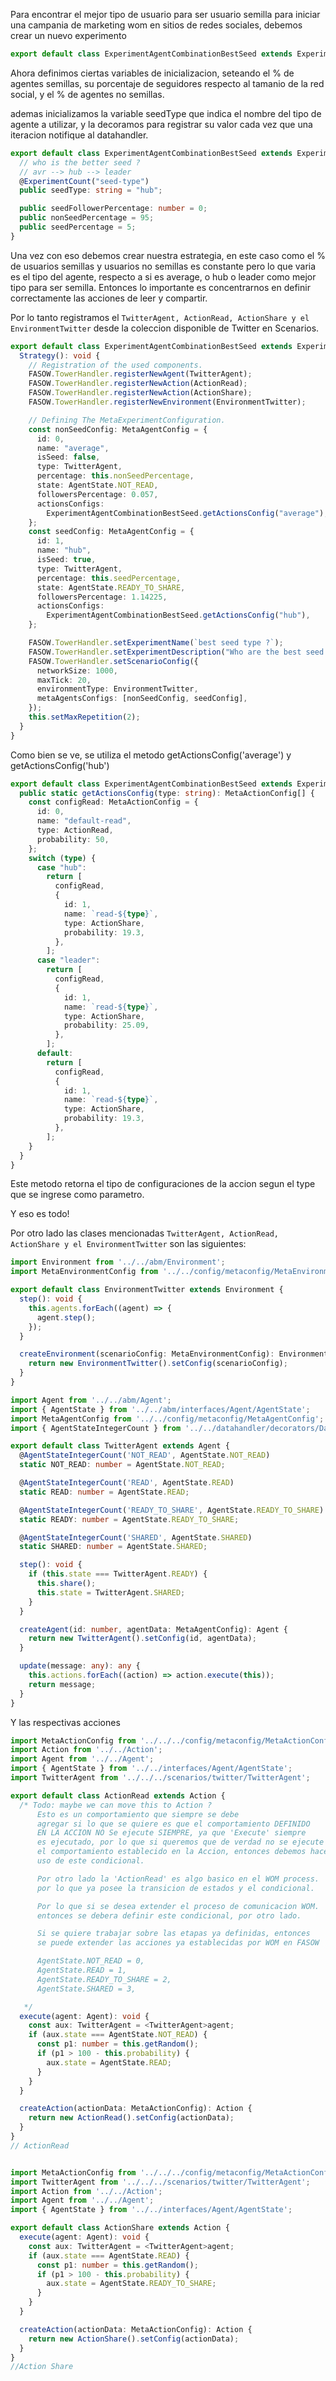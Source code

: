 Para encontrar el mejor tipo de usuario para ser usuario semilla para iniciar una campania
de marketing wom en sitios de redes sociales, debemos crear un nuevo experimento

```typescript
export default class ExperimentAgentCombinationBestSeed extends Experiment {}
```

Ahora definimos ciertas variables de inicializacion, seteando el % de agentes semillas,
su porcentaje de seguidores respecto al tamanio de la red social, y el % de agentes no semillas.

ademas inicializamos la variable seedType que indica el nombre del tipo de agente a utilizar,
y la decoramos para registrar su valor cada vez que una iteracion notifique al datahandler.

```typescript
export default class ExperimentAgentCombinationBestSeed extends Experiment {
  // who is the better seed ?
  // avr --> hub --> leader
  @ExperimentCount("seed-type")
  public seedType: string = "hub";

  public seedFollowerPercentage: number = 0;
  public nonSeedPercentage = 95;
  public seedPercentage = 5;
}
```

Una vez con eso debemos crear nuestra estrategia, en este caso como el % de usuarios semillas y usuarios no semillas
es constante pero lo que varia es el tipo del agente, respecto a si es average, o hub o leader como mejor tipo
para ser semilla. Entonces lo importante es concentrarnos en definir correctamente las acciones de leer y compartir.

Por lo tanto registramos el `TwitterAgent, ActionRead, ActionShare y el EnvironmentTwitter` desde la coleccion disponible de Twitter
en Scenarios.

```typescript
export default class ExperimentAgentCombinationBestSeed extends Experiment {
  Strategy(): void {
    // Registration of the used components.
    FASOW.TowerHandler.registerNewAgent(TwitterAgent);
    FASOW.TowerHandler.registerNewAction(ActionRead);
    FASOW.TowerHandler.registerNewAction(ActionShare);
    FASOW.TowerHandler.registerNewEnvironment(EnvironmentTwitter);

    // Defining The MetaExperimentConfiguration.
    const nonSeedConfig: MetaAgentConfig = {
      id: 0,
      name: "average",
      isSeed: false,
      type: TwitterAgent,
      percentage: this.nonSeedPercentage,
      state: AgentState.NOT_READ,
      followersPercentage: 0.057,
      actionsConfigs:
        ExperimentAgentCombinationBestSeed.getActionsConfig("average"),
    };
    const seedConfig: MetaAgentConfig = {
      id: 1,
      name: "hub",
      isSeed: true,
      type: TwitterAgent,
      percentage: this.seedPercentage,
      state: AgentState.READY_TO_SHARE,
      followersPercentage: 1.14225,
      actionsConfigs:
        ExperimentAgentCombinationBestSeed.getActionsConfig("hub"),
    };

    FASOW.TowerHandler.setExperimentName(`best seed type ?`);
    FASOW.TowerHandler.setExperimentDescription("Who are the best seed type ?");
    FASOW.TowerHandler.setScenarioConfig({
      networkSize: 1000,
      maxTick: 20,
      environmentType: EnvironmentTwitter,
      metaAgentsConfigs: [nonSeedConfig, seedConfig],
    });
    this.setMaxRepetition(2);
  }
}
```

Como bien se ve, se utiliza el metodo getActionsConfig('average') y getActionsConfig('hub')

```typescript
export default class ExperimentAgentCombinationBestSeed extends Experiment {
  public static getActionsConfig(type: string): MetaActionConfig[] {
    const configRead: MetaActionConfig = {
      id: 0,
      name: "default-read",
      type: ActionRead,
      probability: 50,
    };
    switch (type) {
      case "hub":
        return [
          configRead,
          {
            id: 1,
            name: `read-${type}`,
            type: ActionShare,
            probability: 19.3,
          },
        ];
      case "leader":
        return [
          configRead,
          {
            id: 1,
            name: `read-${type}`,
            type: ActionShare,
            probability: 25.09,
          },
        ];
      default:
        return [
          configRead,
          {
            id: 1,
            name: `read-${type}`,
            type: ActionShare,
            probability: 19.3,
          },
        ];
    }
  }
}
```
Este metodo retorna el tipo de configuraciones de la accion segun el type que se ingrese como parametro.

Y eso es todo! 

Por otro lado las clases mencionadas  `TwitterAgent, ActionRead, ActionShare y el EnvironmentTwitter` son las siguientes: 

```typescript
import Environment from '../../abm/Environment';
import MetaEnvironmentConfig from '../../config/metaconfig/MetaEnvironmentConfig';

export default class EnvironmentTwitter extends Environment {
  step(): void {
    this.agents.forEach((agent) => {
      agent.step();
    });
  }

  createEnvironment(scenarioConfig: MetaEnvironmentConfig): Environment {
    return new EnvironmentTwitter().setConfig(scenarioConfig);
  }
}
```

```typescript
import Agent from '../../abm/Agent';
import { AgentState } from '../../abm/interfaces/Agent/AgentState';
import MetaAgentConfig from '../../config/metaconfig/MetaAgentConfig';
import { AgentStateIntegerCount } from '../../datahandler/decorators/DataHandlerDecorators';

export default class TwitterAgent extends Agent {
  @AgentStateIntegerCount('NOT_READ', AgentState.NOT_READ)
  static NOT_READ: number = AgentState.NOT_READ;

  @AgentStateIntegerCount('READ', AgentState.READ)
  static READ: number = AgentState.READ;

  @AgentStateIntegerCount('READY_TO_SHARE', AgentState.READY_TO_SHARE)
  static READY: number = AgentState.READY_TO_SHARE;

  @AgentStateIntegerCount('SHARED', AgentState.SHARED)
  static SHARED: number = AgentState.SHARED;

  step(): void {
    if (this.state === TwitterAgent.READY) {
      this.share();
      this.state = TwitterAgent.SHARED;
    }
  }

  createAgent(id: number, agentData: MetaAgentConfig): Agent {
    return new TwitterAgent().setConfig(id, agentData);
  }

  update(message: any): any {
    this.actions.forEach((action) => action.execute(this));
    return message;
  }
}

```

Y las respectivas acciones

```typescript
import MetaActionConfig from '../../../config/metaconfig/MetaActionConfig';
import Action from '../../Action';
import Agent from '../../Agent';
import { AgentState } from '../../interfaces/Agent/AgentState';
import TwitterAgent from '../../../scenarios/twitter/TwitterAgent';

export default class ActionRead extends Action {
  /* Todo: maybe we can move this to Action ?
      Esto es un comportamiento que siempre se debe
      agregar si lo que se quiere es que el comportamiento DEFINIDO
      EN LA ACCION NO Se ejecute SIEMPRE, ya que 'Execute' siempre
      es ejecutado, por lo que si queremos que de verdad no se ejecute
      el comportamiento establecido en la Accion, entonces debemos hacer
      uso de este condicional.

      Por otro lado la 'ActionRead' es algo basico en el WOM process.
      por lo que ya posee la transicion de estados y el condicional.

      Por lo que si se desea extender el proceso de comunicacion WOM.
      entonces se debera definir este condicional, por otro lado.

      Si se quiere trabajar sobre las etapas ya definidas, entonces
      se puede extender las acciones ya establecidas por WOM en FASOW

      AgentState.NOT_READ = 0,
      AgentState.READ = 1,
      AgentState.READY_TO_SHARE = 2,
      AgentState.SHARED = 3,

   */
  execute(agent: Agent): void {
    const aux: TwitterAgent = <TwitterAgent>agent;
    if (aux.state === AgentState.NOT_READ) {
      const p1: number = this.getRandom();
      if (p1 > 100 - this.probability) {
        aux.state = AgentState.READ;
      }
    }
  }

  createAction(actionData: MetaActionConfig): Action {
    return new ActionRead().setConfig(actionData);
  }
}
// ActionRead

```

```typescript

import MetaActionConfig from '../../../config/metaconfig/MetaActionConfig';
import TwitterAgent from '../../../scenarios/twitter/TwitterAgent';
import Action from '../../Action';
import Agent from '../../Agent';
import { AgentState } from '../../interfaces/Agent/AgentState';

export default class ActionShare extends Action {
  execute(agent: Agent): void {
    const aux: TwitterAgent = <TwitterAgent>agent;
    if (aux.state === AgentState.READ) {
      const p1: number = this.getRandom();
      if (p1 > 100 - this.probability) {
        aux.state = AgentState.READY_TO_SHARE;
      }
    }
  }

  createAction(actionData: MetaActionConfig): Action {
    return new ActionShare().setConfig(actionData);
  }
}
//Action Share
```